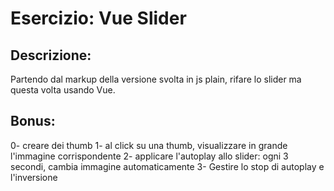 # Esercizio: Vue Slider

## Descrizione:

Partendo dal markup della versione svolta in js plain, rifare lo slider ma questa volta usando Vue.

## Bonus:

0- creare dei thumb
1- al click su una thumb, visualizzare in grande l'immagine corrispondente
2- applicare l'autoplay allo slider: ogni 3 secondi, cambia immagine automaticamente
3- Gestire lo stop di autoplay e l'inversione
